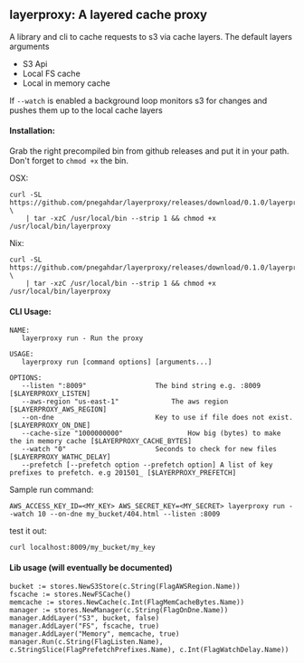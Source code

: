 ## layerproxy: A layered cache proxy

A library and cli to cache requests to s3 via cache layers. The default layers arguments

- S3 Api
- Local FS cache
- Local in memory cache

If `--watch` is enabled a background loop monitors s3 for changes and pushes them up to the local cache layers  

#### Installation:

Grab the right precompiled bin from github releases and put it in your path. Don't forget to `chmod +x` the bin.

OSX:

    curl -SL https://github.com/pnegahdar/layerproxy/releases/download/0.1.0/layerproxy_0.1.0_darwin_amd64.tar.gz \
        | tar -xzC /usr/local/bin --strip 1 && chmod +x /usr/local/bin/layerproxy

Nix:

    curl -SL https://github.com/pnegahdar/layerproxy/releases/download/0.1.0/layerproxy_0.1.0_linux_amd64.tar.gz \
        | tar -xzC /usr/local/bin --strip 1 && chmod +x /usr/local/bin/layerproxy


#### CLI Usage:

    NAME:
       layerproxy run - Run the proxy

    USAGE:
       layerproxy run [command options] [arguments...]

    OPTIONS:
       --listen ":8009"					The bind string e.g. :8009 [$LAYERPROXY_LISTEN]
       --aws-region "us-east-1"				The aws region [$LAYERPROXY_AWS_REGION]
       --on-dne 						Key to use if file does not exist. [$LAYERPROXY_ON_DNE]
       --cache-size "1000000000"				How big (bytes) to make the in memory cache [$LAYERPROXY_CACHE_BYTES]
       --watch "0"						Seconds to check for new files [$LAYERPROXY_WATHC_DELAY]
       --prefetch [--prefetch option --prefetch option]	A list of key prefixes to prefetch. e.g 201501_ [$LAYERPROXY_PREFETCH]

Sample run command:

    AWS_ACCESS_KEY_ID=<MY_KEY> AWS_SECRET_KEY=<MY_SECRET> layerproxy run --watch 10 --on-dne my_bucket/404.html --listen :8009

test it out:

    curl localhost:8009/my_bucket/my_key


#### Lib usage (will eventually be documented)


    bucket := stores.NewS3Store(c.String(FlagAWSRegion.Name))
    fscache := stores.NewFSCache()
    memcache := stores.NewCache(c.Int(FlagMemCacheBytes.Name))
    manager := stores.NewManager(c.String(FlagOnDne.Name))
    manager.AddLayer("S3", bucket, false)
    manager.AddLayer("FS", fscache, true)
    manager.AddLayer("Memory", memcache, true)
    manager.Run(c.String(FlagListen.Name), c.StringSlice(FlagPrefetchPrefixes.Name), c.Int(FlagWatchDelay.Name))
